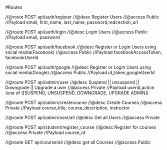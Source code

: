 #Routes

//@route POST api/auth/register
//@desc  Register Users
//@access  Public
//Payload email, first_name, last_name, password,redirection_url

//@route POST api/auth/login
//@desc  Login Users
//@access  Public
//Payload email, password

//@route POST api/auth/facebook
//@desc  Register or Login Users using social media(Facebook)
//@access  Public
//Payload facebookAccessToken, facebookUserId

//@route POST api/auth/google
//@desc  Register or Login Users using social media(Google)
//@access  Public
//Payload id_token,googleUserId

//@route POST api/admin/user
//@desc  Suspend || unsuspend || Downgrade || Upgrade a user
//@access  Private<Admin>
//Payload userId,action (one of ([SUSPEND, UNSUSPEND, DOWNGRADE, UPGRADE ADMIN])

//@route POST api/admin/createcourse
//@desc  Create Courses
//@access  Private<Admin>
//Payload course_title, course_description, instructor<id> 

//@route POST api/admin/user/all
//@desc  Get all Users
//@access  Private<Admin>


//@route POST api/student/register_course
//@desc  Register for courses
//@access  Private
//Payload course_id<id>

//@route GET api/course/all
//@desc  get all Courses
//@access  Public
